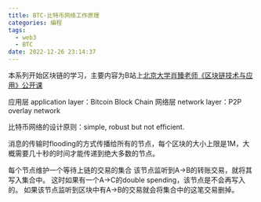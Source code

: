```yaml
---
title: BTC-比特币网络工作原理
categories: 编程
tags:
  - web3
  - BTC
date: 2022-12-26 23:14:37
---
```


本系列开始区块链的学习，主要内容为B站上[北京大学肖臻老师《区块链技术与应用》公开课](https://www.bilibili.com/video/BV1Vt411X7JF?p=1&vd_source=22653c02dfbe0c9c7bb4a200eb87fe4e)


应用层 application layer：Bitcoin Block Chain
网络层 network layer：P2P overlay network

比特币网络的设计原则：simple, robust but not efficient.

消息的传输时flooding的方式传播给所有的节点，每个区块的大小上限是1M，大概需要几十秒的时间才能传递到绝大多数的节点。

每个节点维护一个等待上链的交易的集合
该节点监听到A->B的转账交易，就将其写入集合中。
这时如果有一个A->C的double spending，该节点是不会再写入的。
如果该节点监听到区块中有A->B的交易就会将集合中的这笔交易删掉。

